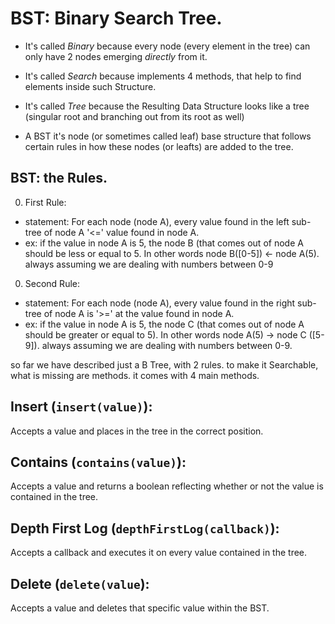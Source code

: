 # BST: Binary Search Tree.

* It's called *Binary* because every node (every element in the tree) can only have 2 nodes emerging _directly_ from
it.
* It's called *Search* because implements 4 methods, that help to find elements inside such Structure. 

* It's called *Tree* because the Resulting Data Structure looks like a tree
(singular root and branching out from its root as well)


* A BST it's node (or sometimes called leaf) base structure that follows certain rules in how these nodes (or leafts)  are
added to the tree.

## BST: the Rules. 

0. First Rule:

+ statement: For each node (node A), every value found in the left sub-tree of node A '<=' value found in node A.
+ ex: if the value in node A is 5, the node B (that comes out of node A should be less or equal to 5. In other words node B([0-5]) <- node A(5). always assuming we are dealing with numbers between 0-9

0. Second Rule:
+ statement: For each node (node A), every value found in the right sub-tree of node A is '>=' at the value found in node A.
+ ex: if the value in node A is 5, the node C (that comes out of node A should be greater or equal to 5). In other words node A(5) -> node C ([5-9]). always assuming we are dealing with numbers between 0-9.



so far we have described just a B Tree, with 2 rules.  to make it
Searchable, what is missing are methods.  it comes with 4 main methods.

## Insert (`insert(value)`): 
Accepts a value and places in the tree in the correct position.  
## Contains (`contains(value)`):
Accepts a value and returns a boolean reflecting whether or not the value is contained in the tree.
## Depth First Log (`depthFirstLog(callback)`):
Accepts a callback and executes it on every value contained in the tree.
## Delete (`delete(value`):
Accepts a value and deletes that specific value within the BST.
